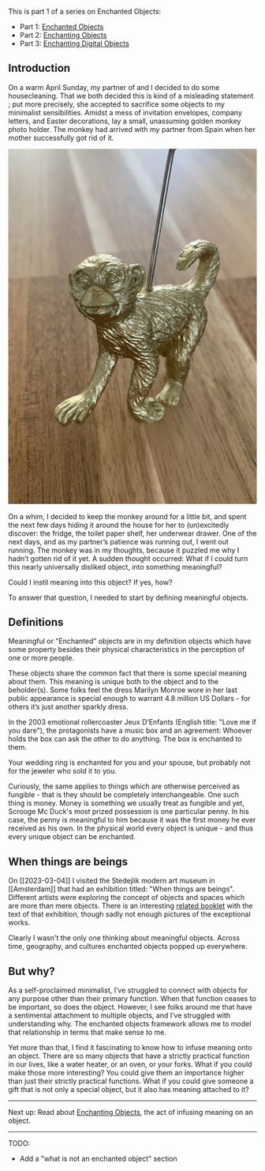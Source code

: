 This is part 1 of a series on Enchanted Objects:
* Part 1: [Enchanted Objects](Enchanted%20Objects.md)
* Part 2: [Enchanting Objects](Enchanting%20Objects.md)
* Part 3: [Enchanting Digital Objects](Enchanting%20Digital%20Objects.md)

## Introduction

On a warm April Sunday, my partner of and I decided to do some housecleaning. That we both decided this is kind of a misleading statement ; put more precisely, she accepted to sacrifice some objects to my minimalist sensibilities. Amidst a mess of invitation envelopes, company letters, and Easter decorations, lay a small, unassuming golden monkey photo holder. The monkey had arrived with my partner from Spain when her mother successfully got rid of it.

![](../media/Sebastian.jpg)

On a whim, I decided to keep the monkey around for a little bit, and spent the next few days hiding it around the house for her to (un)excitedly discover: the fridge, the toilet paper shelf, her underwear drawer. One of the next days, and as my partner’s patience was running out, I went out running. The monkey was in my thoughts, because it puzzled me why I hadn’t gotten rid of it yet. A sudden thought occurred: What if I could turn this nearly universally disliked object, into something meaningful? 

Could I instil meaning into this object? If yes, how? 

To answer that question, I needed to start by defining meaningful objects.


## Definitions

Meaningful or "Enchanted" objects are in my definition objects which have some property besides their physical characteristics in the perception of one or more people.

These objects share the common fact that there is some special meaning about them. This meaning is unique both to the object and to the beholder(s). Some folks feel the dress Marilyn Monroe wore in her last public appearance is special enough to warrant 4.8 million US Dollars - for others it’s just another sparkly dress.

In the 2003 emotional rollercoaster Jeux D’Enfants (English title: "Love me if you dare"), the protagonists have a music box and an agreement: Whoever holds the box can ask the other to do anything. The box is enchanted to them.

Your wedding ring is enchanted for you and your spouse, but probably not for the jeweler who sold it to you.

Curiously, the same applies to things which are otherwise perceived as fungible - that is they should be completely interchangeable. One such thing is money. Money is something we usually treat as fungible and yet, Scrooge Mc Duck's most prized possession is one particular penny. In his case, the penny is meaningful to him because it was the first money he ever received as his own. In the physical world every object is unique - and thus every unique object can be enchanted.


## When things are beings

On [[2023-03-04]] I visited the Stedejlik modern art museum in [[Amsterdam]] that had an exhibition titled: "When things are beings". Different artists were exploring the concept of objects and spaces which are more than mere objects. There is an interesting [related booklet](../media/when-things-are-beings.pdf) with the text of that exhibition, though sadly not enough pictures of the exceptional works.

Clearly I wasn't the only one thinking about meaningful objects. Across time, geography, and cultures enchanted objects popped up everywhere.


## But why?
As a self-proclaimed minimalist, I’ve struggled to connect with objects for any purpose other than their primary function. When that function ceases to be important, so does the object. However, I see folks around me that have a sentimental attachment to multiple objects, and I’ve struggled with understanding why. The enchanted objects framework allows me to model that relationship in terms that make sense to me.

Yet more than that, I find it fascinating to know how to infuse meaning onto an object. There are so many objects that have a strictly practical function in our lives, like a water heater, or an oven, or your forks. What if you could make those more interesting? You could give them an importance higher than just their strictly practical functions. What if you could give someone a gift that is not only a special object, but it also has meaning attached to it?

---

Next up: Read about [Enchanting Objects](Enchanting%20Objects.md), the act of infusing meaning on an object.

---

TODO:
* Add a "what is not an enchanted object" section